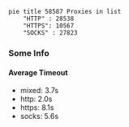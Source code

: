 
```mermaid
pie title 58587 Proxies in list
    "HTTP" : 28538
    "HTTPS": 10567
    "SOCKS" : 27823
```

### Some Info
#### Average Timeout

- mixed: 3.7s
- http: 2.0s
- https: 8.1s
- socks: 5.6s